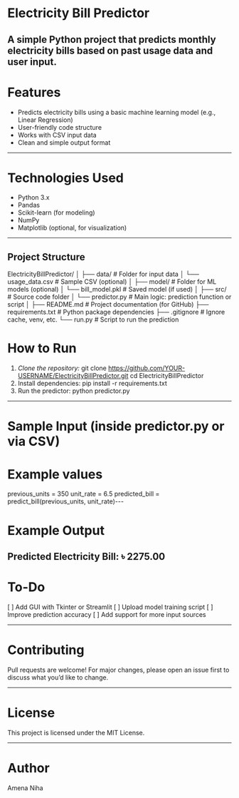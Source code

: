 # Electricity Bill Predictor
A simple Python project that predicts monthly electricity bills based on past usage data and user input.
---

# Features
- Predicts electricity bills using a basic machine learning model (e.g., Linear Regression)
- User-friendly code structure
- Works with CSV input data
- Clean and simple output format
---

# Technologies Used
- Python 3.x
- Pandas
- Scikit-learn (for modeling)
- NumPy
- Matplotlib (optional, for visualization)
---

##  Project Structure
ElectricityBillPredictor/
│
├── data/                      # Folder for input data
│   └── usage_data.csv         # Sample CSV (optional)
│
├── model/                     # Folder for ML models (optional)
│   └── bill_model.pkl         # Saved model (if used)
│
├── src/                       # Source code folder
│   └── predictor.py           # Main logic: prediction function or script
│
├── README.md                  # Project documentation (for GitHub)
├── requirements.txt           # Python package dependencies
├── .gitignore                 # Ignore cache, venv, etc.
└── run.py                     # Script to run the prediction
# How to Run
1. *Clone the repository:*
git clone https://github.com/YOUR-USERNAME/ElectricityBillPredictor.git
cd ElectricityBillPredictor
2. Install dependencies:
pip install -r requirements.txt
3. Run the predictor:
python predictor.py
---
# Sample Input (inside predictor.py or via CSV)
# Example values
previous_units = 350
unit_rate = 6.5
predicted_bill = predict_bill(previous_units, unit_rate)---

# Example Output
Predicted Electricity Bill: ৳ 2275.00
---

#  To-Do
[ ] Add GUI with Tkinter or Streamlit
[ ] Upload model training script
[ ] Improve prediction accuracy
[ ] Add support for more input sources

---

# Contributing
Pull requests are welcome! For major changes, please open an issue first to discuss what you’d like to change.

---
# License
This project is licensed under the MIT License.

---

# Author
Amena Niha
